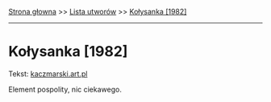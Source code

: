 [Strona głowna](../index.md) >> [Lista utworów](../list.md) >> [Kołysanka [1982]](224.md)

---

# Kołysanka [1982]

Tekst: [kaczmarski.art.pl](https://www.kaczmarski.art.pl/tworczosc/wiersze/kolysanka-1982/)

Element pospolity, nic ciekawego.